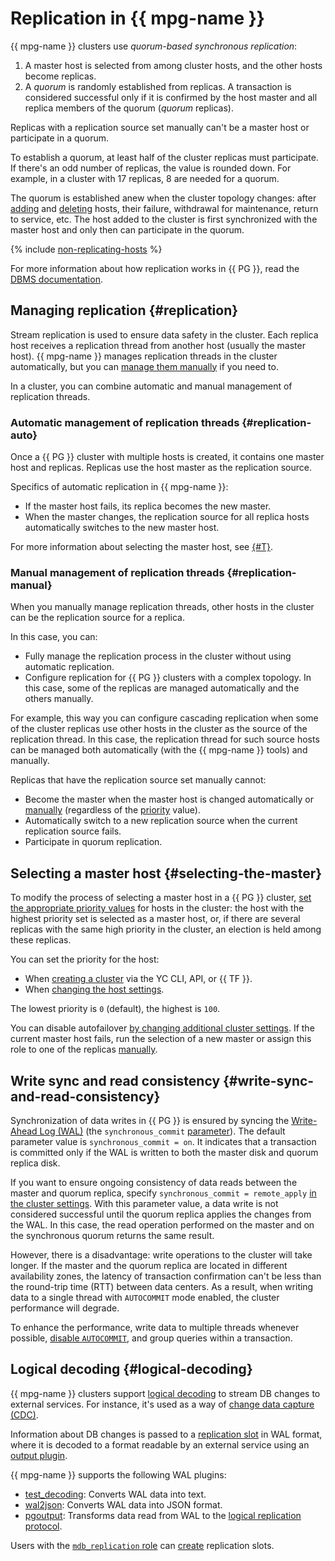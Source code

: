 # Replication in {{ mpg-name }}

{{ mpg-name }} clusters use _quorum-based synchronous replication_:

1. A master host is selected from among cluster hosts, and the other hosts become replicas.
1. A _quorum_ is randomly established from replicas. A transaction is considered successful only if it is confirmed by the host master and all replica members of the quorum (_quorum_ replicas).

Replicas with a replication source set manually can't be a master host or participate in a quorum.

To establish a quorum, at least half of the cluster replicas must participate. If there's an odd number of replicas, the value is rounded down. For example, in a cluster with 17 replicas, 8 are needed for a quorum.

The quorum is established anew when the cluster topology changes: after [adding](../operations/hosts.md#add) and [deleting](../operations/hosts.md#remove) hosts, their failure, withdrawal for maintenance, return to service, etc. The host added to the cluster is first synchronized with the master host and only then can participate in the quorum.

{% include [non-replicating-hosts](../../_includes/mdb/non-replicating-hosts.md) %}

For more information about how replication works in {{ PG }}, read the [DBMS documentation](https://www.postgresql.org/docs/current/static/warm-standby.html).

## Managing replication {#replication}

Stream replication is used to ensure data safety in the cluster. Each replica host receives a replication thread from another host (usually the master host). {{ mpg-name }} manages replication threads in the cluster automatically, but you can [manage them manually](../operations/hosts.md#update) if you need to.

In a cluster, you can combine automatic and manual management of replication threads.

### Automatic management of replication threads {#replication-auto}

Once a {{ PG }} cluster with multiple hosts is created, it contains one master host and replicas. Replicas use the host master as the replication source.

Specifics of automatic replication in {{ mpg-name }}:

* If the master host fails, its replica becomes the new master.
* When the master changes, the replication source for all replica hosts automatically switches to the new master host.

For more information about selecting the master host, see [{#T}](#selecting-the-master).

### Manual management of replication threads {#replication-manual}

When you manually manage replication threads, other hosts in the cluster can be the replication source for a replica.

In this case, you can:

* Fully manage the replication process in the cluster without using automatic replication.
* Configure replication for {{ PG }} clusters with a complex topology. In this case, some of the replicas are managed automatically and the others manually.

For example, this way you can configure cascading replication when some of the cluster replicas use other hosts in the cluster as the source of the replication thread. In this case, the replication thread for such source hosts can be managed both automatically (with the {{ mpg-name }} tools) and manually.

Replicas that have the replication source set manually cannot:

* Become the master when the master host is changed automatically or [manually](../operations/update.md#start-manual-failover) (regardless of the [priority](#selecting-the-master) value).
* Automatically switch to a new replication source when the current replication source fails.
* Participate in quorum replication.

## Selecting a master host {#selecting-the-master}

To modify the process of selecting a master host in a {{ PG }} cluster, [set the appropriate priority values](../operations/hosts.md#update) for hosts in the cluster: the host with the highest priority set is selected as a master host, or, if there are several replicas with the same high priority in the cluster, an election is held among these replicas.

You can set the priority for the host:

* When [creating a cluster](../operations/cluster-create.md) via the YC CLI, API, or {{ TF }}.
* When [changing the host settings](../operations/hosts.md#update).

The lowest priority is `0` (default), the highest is `100`.

You can disable autofailover [by changing additional cluster settings](../operations/update.md#change-additional-settings). If the current master host fails, run the selection of a new master or assign this role to one of the replicas [manually](../operations/update.md#start-manual-failover).

## Write sync and read consistency {#write-sync-and-read-consistency}

Synchronization of data writes in {{ PG }} is ensured by syncing the [Write-Ahead Log (WAL)](https://www.postgresql.org/docs/current/wal-intro.html) (the `synchronous_commit` [parameter](settings-list.md#setting-synchronous-commit)). The default parameter value is `synchronous_commit = on`. It indicates that a transaction is committed only if the WAL is written to both the master disk and quorum replica disk.

If you want to ensure ongoing consistency of data reads between the master and quorum replica, specify `synchronous_commit = remote_apply` [in the cluster settings](../operations/update.md#change-postgresql-config). With this parameter value, a data write is not considered successful until the quorum replica applies the changes from the WAL. In this case, the read operation performed on the master and on the synchronous quorum returns the same result.

However, there is a disadvantage: write operations to the cluster will take longer. If the master and the quorum replica are located in different availability zones, the latency of transaction confirmation can't be less than the round-trip time (RTT) between data centers. As a result, when writing data to a single thread with `AUTOCOMMIT` mode enabled, the cluster performance will degrade.

To enhance the performance, write data to multiple threads whenever possible, [disable `AUTOCOMMIT`](https://www.postgresql.org/docs/current/ecpg-sql-set-autocommit.html), and group queries within a transaction.

## Logical decoding {#logical-decoding}

{{ mpg-name }} clusters support [logical decoding](https://www.postgresql.org/docs/current/logicaldecoding.html) to stream DB changes to external services. For instance, it's used as a way of [change data capture (CDC)](../../data-transfer/concepts/cdc.md).

Information about DB changes is passed to a [replication slot](https://www.postgresql.org/docs/current/logicaldecoding-explanation.html) in WAL format, where it is decoded to a format readable by an external service using an [output plugin](https://www.postgresql.org/docs/current/logicaldecoding-output-plugin.html).

{{ mpg-name }} supports the following WAL plugins:

* [test_decoding](https://www.postgresql.org/docs/current/test-decoding.html): Converts WAL data into text.
* [wal2json](https://github.com/eulerto/wal2json): Converts WAL data into JSON format.
* [pgoutput](https://www.npgsql.org/doc/replication.html#logical-streaming-replication-protocol-pgoutput-plugin): Transforms data read from WAL to the [logical replication protocol](https://www.postgresql.org/docs/current/protocol-logicalrep-message-formats.html).

Users with the [`mdb_replication` role](./roles.md#mdb-replication) can [create](../operations/replication-slots.md#create) replication slots.
